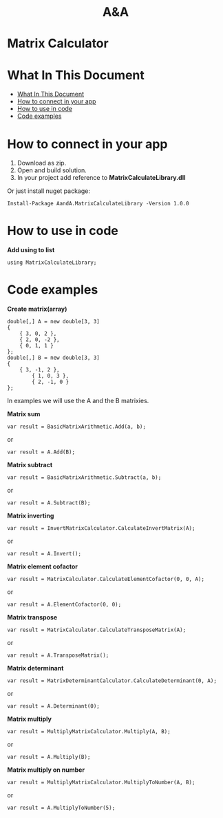 <h1 align="center">A&A</h1>

# Matrix Calculator

# What In This Document

- [What In This Document](#what-in-this-document)
- [How to connect in your app](#how-to-connect-in-your-app)
- [How to use in code](#how-to-use-in-code)
- [Code examples](#code-examples)

# How to connect in your app

1. Download as zip.
2. Open and build solution.
3. In your project add reference to **MatrixCalculateLibrary.dll**

Or just install nuget package:
	
	Install-Package AandA.MatrixCalculateLibrary -Version 1.0.0

# How to use in code

**Add using to list**

	using MatrixCalculateLibrary;
	
# Code examples

**Create matrix(array)**
	
	double[,] A = new double[3, 3]
	{
		{ 3, 0, 2 },
		{ 2, 0, -2 },
		{ 0, 1, 1 }
	};
	double[,] B = new double[3, 3]
	{
		{ 3, -1, 2 },
        	{ 1, 0, 3 },
        	{ 2, -1, 0 }
	};
		
In examples we will use the A and the B matrixies.

**Matrix sum**

	var result = BasicMatrixArithmetic.Add(a, b);
	
or
	
	var result = A.Add(B);

**Matrix subtract**

	var result = BasicMatrixArithmetic.Subtract(a, b);
	
or
	
	var result = A.Subtract(B);
		
**Matrix inverting**

	var result = InvertMatrixCalculator.CalculateInvertMatrix(A);
	
or
	
	var result = A.Invert();
	
**Matrix element cofactor**

	var result = MatrixCalculator.CalculateElementCofactor(0, 0, A);
	
or
	
	var result = A.ElementCofactor(0, 0);
	
**Matrix transpose**

	var result = MatrixCalculator.CalculateTransposeMatrix(A);
	
or
	
	var result = A.TransposeMatrix();
	
**Matrix determinant**

	var result = MatrixDeterminantCalculator.CalculateDeterminant(0, A);
	
or
	
	var result = A.Determinant(0);
	
**Matrix multiply**

	var result = MultiplyMatrixCalculator.Multiply(A, B);
	
or
	
	var result = A.Multiply(B);

**Matrix multiply on number**

	var result = MultiplyMatrixCalculator.MultiplyToNumber(A, B);
	
or
	
	var result = A.MultiplyToNumber(5);
